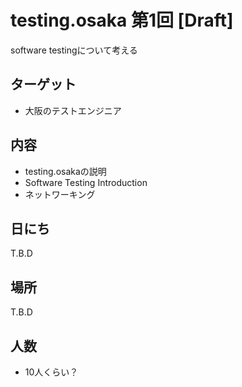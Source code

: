 # testing.osaka 第1回 [Draft]

software testingについて考える

## ターゲット

- 大阪のテストエンジニア

## 内容

- testing.osakaの説明
- Software Testing Introduction
- ネットワーキング

## 日にち
T.B.D

## 場所
T.B.D

## 人数
- 10人くらい？

